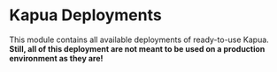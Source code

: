 # Kapua Deployments

This module contains all available deployments of ready-to-use Kapua.<br>
**Still, all of this deployment are not meant to be used on a production environment as they are!**  